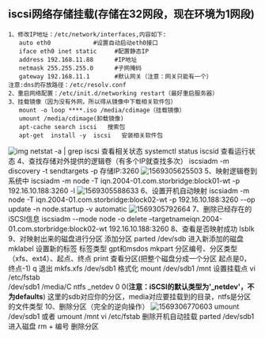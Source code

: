## iscsi网络存储挂载(存储在32网段，现在环境为1网段)
	1、修改IP地址：/etc/network/interfaces,内容如下:
	   auto eth0            #设置自动启动eth0接口
	   iface eth0 inet static     #配置静态IP
	   address 192.168.11.88      #IP地址
	   netmask 255.255.255.0      #子网掩码
	   gateway 192.168.11.1       #默认网关（注意：网关只能有一个）
	注意:dns的存放路径：/etc/resolv.conf
	2、重启网络配置：/etc/init.d/networking restart（最好重启服务器）
	3、挂载镜像（因为没有外网，所以得从镜像中下载相关软件包）
	   mount -o loop ****.iso /media/cdimage（挂载镜像）
	   umount /media/cdimage(卸载镜像)
	   apt-cache search iscsi	搜索包
	   apt-get  install -y  iscsi	安装相关软件包
![img](E:/%E6%9C%89%E9%81%93%E4%BA%91/lyz18330457009@163.com/5f6e936034c648d68575a3eae1ab09b1/clipboard.png)
	   netstat  -a  |  grep  iscsi 	查看相关状态
	   systemctl  status  iscsid	查看运行状态
	4、查找存储对外提供的逻辑卷（有多个IP就查找多次）
	   iscsiadm -m discovery -t sendtargets -p 存储IP:3260
![1569305625503](C:\Users\Administrator\AppData\Roaming\Typora\typora-user-images\1569305625503.png)
	5、映射逻辑卷到系统中
	   iscsiadm -m node -T iqn.2004-01.com.storbridge:block01-wt -p 192.16.10.188:3260 -l
![1569305588633](C:\Users\Administrator\AppData\Roaming\Typora\typora-user-images\1569305588633.png)
	6、设置开机自动映射
	   iscsiadm -m node -T iqn.2004-01.com.storbridge:block02-wt  -p 192.16.10.188:3260 --op update -n node.startup -v automatic
![1569305792664](C:\Users\Administrator\AppData\Roaming\Typora\typora-user-images\1569305792664.png)
	7、删除已经存在的iSCSI信息
	   iscsiadm --mode node -o delete –targetnameiqn.2004-01.com.storbridge:block02-wt 192.16.10.188:3260
	8、查看是否映射成功
	   lsblk
	9、对映射出来的磁盘进行分区
	 添加分区
	   parted /dev/sdb   进入新添加的磁盘
	   mklabel  设置新的标签  标签类型 gpt和msdos
	   mkpart   分区编号、分区类型（xfs、ext4）、起点、终点
	   print 查看分区(把整个磁盘分成一个分区 起点是0，终点-1)
	   q  退出
	   mkfs.xfs  /dev/sdb1  格式化
	   mount /dev/sdb1 /mnt  设置挂载点
	   vi /etc/fstab   
	     /dev/sdb1 /media/C ntfs _netdev 0 0(**注意：iSCSI的默认类型为'_netdev'，不为defaults**)
	   这里的sdb对应你的分区，media对应要挂载到的目录，ntfs是分区的文件类型 
	10、删除分区（完全的逆向操作）
![1569306770603](C:\Users\Administrator\AppData\Roaming\Typora\typora-user-images\1569306770603.png)
	   umount /dev/sdb1  或者  umount /mnt
	   vi /etc/fstab  删除开机自动挂载
	   parted /dev/sdb1   进入磁盘
	   rm  + 编号  删除分区
